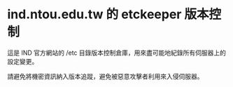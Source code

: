 # ind.ntou.edu.tw 的 etckeeper 版本控制
這是 IND 官方網站的 /etc 目錄版本控制倉庫，用來盡可能地紀錄所有伺服器上的設定變更。

請避免將機密資訊納入版本追蹤，避免被惡意攻擊者利用來入侵伺服器。

